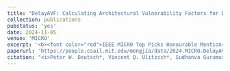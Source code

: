 ```yaml
---
title: "DelayAVF: Calculating Architectural Vulnerability Factors for Delay Faults"
collection: publications
pubstatus: 'yes'
date: 2024-11-05
venue: 'MICRO'
excerpt: '<b><font color="red">IEEE MICRO Top Picks Honourable Mention</font></b>'
paperurl: 'https://people.csail.mit.edu/mengjia/data/2024.MICRO.DelayAVF.pdf'
citation: "<i>Peter W. Deutsch*, Vincent Q. Ulitzsch*, Sudhanva Gurumurthi, Vilas Sridharan, Joel S. Emer and Mengjia Yan. 2024. DelayAVF: Calculating Architectural Vulnerability Factors for Delay Faults. In the Proceedings of the 57th IEEE/ACM International Symposium on Microarchitecture (MICRO '24)</i>"
---
```

